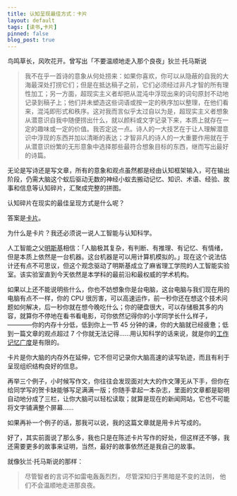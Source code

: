 ```yaml
---
title: 认知呈现最佳方式：卡片
layout: default
tags: [读书,卡片]
pinned: false
blog_post: true
---
```





鸟鸣草长，风吹花开。曾写出「不要温顺地走入那个良夜」狄兰·托马斯说

>我不在乎一首诗的意象从何处捞来：如果你喜欢，你可以从隐蔽的自我的大海最深处打捞它们；但是在抵达稿子之前，它们必须经过非凡才智的所有理性加工；另一方面，超现实主义者却把从混沌中浮现出来的词句原封不动地记录到稿子上；他们并未塑造这些词语或按一定的秩序加以整理，在他们看来，混沌即形式和秩序。这对我而言似乎太过自以为是，超现实主义者想象从潜意识自我中随便捞出什么，就以颜料或文字记录下来，本质上就存在一定的趣味或一定的价值。我否定这一点。诗人的一大技艺在于让人理解潜意识中浮现的东西并加以清晰的表达；才智非凡的诗人的一大重要作用就在于从潜意识纷繁的无形意象中选择那些最符合想象目标的东西，继而写出最好的诗篇。

无论是写诗还是写文章，所有的意象和观点虽然都是经由认知框架输入，可在输出阶段，仍需大脑这个蚁后驱动无数的神经小蚁去搬动记忆、知识、术语、经验、故事和信息等认知碎片，汇聚成完整的拼图。

认知碎片在现实的最佳呈现方式是什么呢？

答案是[卡片](http://note.openmindclub.com/science/YZP-Nabokov-Cards.html)。

为什么是卡片？我还必须说一说人工智能与认知科学。

人工智能之父[明斯基](http://www.ruanyifeng.com/blog/2016/02/minsky.html)相信：「人脑极其复杂，有判断、有推理、有记忆、有情绪，但是本质上依然是一台机器。这台机器是可以用计算机模拟的。」现在这个说法估计还有点不可思议，但这个观念驱动了明斯基成立了麻省理工学院的人工智能实验室。该实验室直到今天依然是本学科的最前沿和最权威的学术机构。

如果以上还不能说明些什么，你也不妨想象你是台电脑，这台电脑与我们现在用的电脑有点不一样，你的 CPU 很厉害，可以高速运作，前一秒你还在想这个技术问题如何解决，后一秒你就在想今晚吃什么；你的硬盘很大，可以存储极其多的内容，就算你不停地在看书看电影，可你依然记得你的小学同学长什么样子，————你的内存十分低，低到你上一节 45 分钟的课，你的大脑就已经疲惫；低到一篇文章的观点超过 7 个你就无法记得……用认知科学的话来说，就是你的[工作记忆广度](http://www.devpsy.com.cn/jwk_xlfzyjy/CN/article/downloadArticleFile.do?attachType=PDF&id=8998)是有限的。

卡片是你大脑的内存外在延伸，它不但可记录你大脑高速的读写轨迹，而且有利于呈现组织结构良好的信息。

再举三个例子，小时候写作文，你往往会发现面对大大的作文薄无从下手，但你在给同学写的贺卡缺能够写足满满一版；你随手拿起一本杂志，里面的文章都是聪明自动地分成了三栏，让你大脑可以轻松读取；就算是现在的新闻网站，它也不可能将文字铺满整个屏幕……

如果再补一个例子的话，那我可以说，我的这篇文章就是用卡片写成的。

好了，其实前面说了那么多，我也只是在陈述卡片写作的好处，但这样还不够，我还需要更多的故事来证明，当然，最好的故事依然还是我自己的故事。

就像狄兰·托马斯说的那样：

>尽管智者的言词不如雷电轰轰烈烈， 
>尽管深知归于黑暗是不变的法则， 
>他们不会温顺地走进那良夜。




